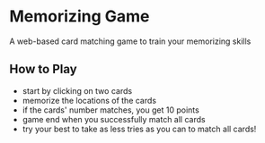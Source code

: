 # Memorizing Game
A web-based card matching game to train your memorizing skills

## How to Play
- start by clicking on two cards
- memorize the locations of the cards
- if the cards' number matches, you get 10 points
- game end when you successfully match all cards
- try your best to take as less tries as you can to match all cards!  
